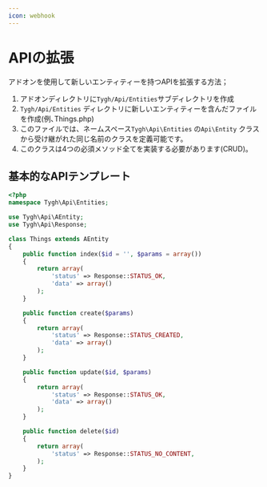 ```yaml
---
icon: webhook
---
```


# APIの拡張

アドオンを使用して新しいエンティティーを持つAPIを拡張する方法；

1. アドオンディレクトリに`Tygh/Api/Entities`サブディレクトリを作成
2. `Tygh/Api/Entities` ディレクトリに新しいエンティティーを含んだファイルを作成(例､Things.php)
3. このファイルでは、ネームスペース`Tygh\Api\Entities` の`Api\Entity` クラスから受け継がれた同じ名前のクラスを定義可能です。
4. このクラスは4つの必須メソッド全てを実装する必要があります(CRUD)。

## 基本的なAPIテンプレート

```php
<?php
namespace Tygh\Api\Entities;

use Tygh\Api\AEntity;
use Tygh\Api\Response;

class Things extends AEntity
{
    public function index($id = '', $params = array())
    {
        return array(
            'status' => Response::STATUS_OK,
            'data' => array()
        );
    }

    public function create($params)
    {
        return array(
            'status' => Response::STATUS_CREATED,
            'data' => array()
        );
    }

    public function update($id, $params)
    {
        return array(
            'status' => Response::STATUS_OK,
            'data' => array()
        );
    }

    public function delete($id)
    {
        return array(
            'status' => Response::STATUS_NO_CONTENT,
        );
    }
}
```
